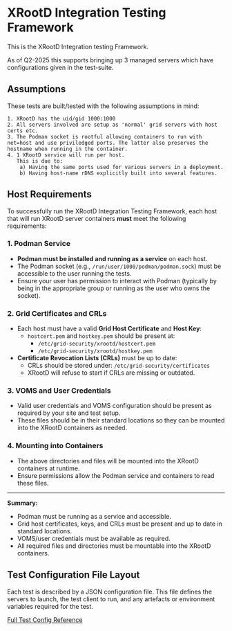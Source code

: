 # XRootD Integration Testing Framework

This is the XRootD Integration testing Framework.

As of Q2-2025 this supports bringing up 3 managed servers which have configurations given in the test-suite.

## Assumptions

These tests are built/tested with the following assumptions in mind:

```
1. XRootD has the uid/gid 1000:1000
2. All servers involved are setup as 'normal' grid servers with host certs etc.
3. The Podman socket is rootful allowing containers to run with net=host and use priviledged ports. The latter also preserves the hostname when running in the container.
4. 1 XRootD service will run per host.
   This is due to:
    a) Having the same ports used for various servers in a deployment.
    b) Having host-name rDNS explicitly built into several features.
```

## Host Requirements

To successfully run the XRootD Integration Testing Framework, each host that will run XRootD server containers **must** meet the following requirements:

### 1. Podman Service

- **Podman must be installed and running as a service** on each host.
- The Podman socket (e.g., `/run/user/1000/podman/podman.sock`) must be accessible to the user running the tests.
- Ensure your user has permission to interact with Podman (typically by being in the appropriate group or running as the user who owns the socket).

### 2. Grid Certificates and CRLs

- Each host must have a valid **Grid Host Certificate** and **Host Key**:
  - `hostcert.pem` and `hostkey.pem` should be present at:
    - `/etc/grid-security/xrootd/hostcert.pem`
    - `/etc/grid-security/xrootd/hostkey.pem`
- **Certificate Revocation Lists (CRLs)** must be up to date:
  - CRLs should be stored under: `/etc/grid-security/certificates`
  - XRootD will refuse to start if CRLs are missing or outdated.

### 3. VOMS and User Credentials

- Valid user credentials and VOMS configuration should be present as required by your site and test setup.
- These files should be in their standard locations so they can be mounted into the XRootD containers as needed.

### 4. Mounting into Containers

- The above directories and files will be mounted into the XRootD containers at runtime.
- Ensure permissions allow the Podman service and containers to read these files.

---

**Summary:**  
- Podman must be running as a service and accessible.
- Grid host certificates, keys, and CRLs must be present and up to date in standard locations.
- VOMS/user credentials must be available as required.
- All required files and directories must be mountable into the XRootD containers.

## Test Configuration File Layout

Each test is described by a JSON configuration file. This file defines the servers to launch, the test client to run, and any artefacts or environment variables required for the test.

[Full Test Config Reference](testConfig.md)

